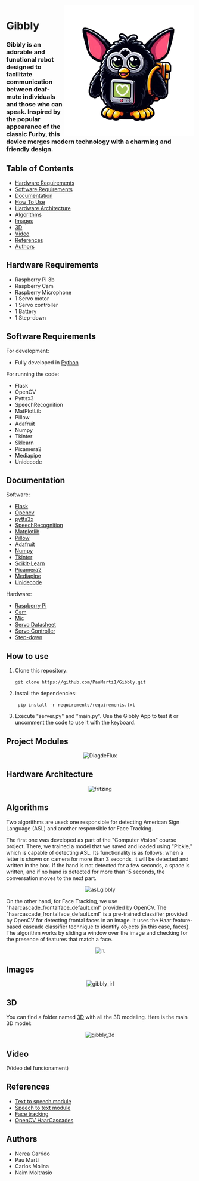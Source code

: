<img src="images/gibbly_logo.png" align="right" width="350" alt="gibbly logo"/>
  
# Gibbly  
<h3>Gibbly is an adorable and functional robot designed to facilitate communication between deaf-mute individuals and those who can speak. Inspired by the popular appearance of the classic Furby, this device merges modern technology with a charming and friendly design. </h3>

## Table of Contents
   * [Hardware Requirements](#hardware-requirements)
   * [Software Requirements](#software-requirements)
   * [Documentation](#documentation)
   * [How To Use](#how-to-use)
   * [Hardware Architecture](#hardware-architecture)
   * [Algorithms](#algorithms)
   * [Images](#images)
   * [3D](#3d)
   * [Video](#video)
   * [References](#references)
   * [Authors](#authors)

## Hardware Requirements
- Raspberry Pi 3b
- Raspberry Cam
- Raspberry Microphone
- 1 Servo motor
- 1 Servo controller
- 1 Battery
- 1 Step-down

## Software Requirements
For development:
- Fully developed in [Python](https://www.python.org/)
  
For running the code:
- Flask
- OpenCV
- Pyttsx3
- SpeechRecognition
- MatPlotLib
- Pillow
- Adafruit
- Numpy
- Tkinter
- Sklearn
- Picamera2
- Mediapipe
- Unidecode

## Documentation
Software:
- [Flask](https://flask.palletsprojects.com/en/3.0.x/)
- [Opencv](https://opencv.org/)
- [pytts3x](https://pypi.org/project/pyttsx3/)
- [SpeechRecognition](https://pypi.org/project/SpeechRecognition/)
- [Matplotlib](https://matplotlib.org/)
- [Pillow](https://pypi.org/project/pillow/)
- [Adafruit](./Hardware/Pantalla.jpg)
- [Numpy](https://numpy.org/doc/stable/user/index.html#user)
- [Tkinter](https://docs.python.org/3/library/tk.html)
- [Scikit-Learn](https://scikit-learn.org/0.21/documentation.html)
- [Picamera2](https://datasheets.raspberrypi.com/camera/picamera2-manual.pdf)
- [Mediapipe](https://ai.google.dev/edge/mediapipe/solutions/guide?hl=es-419)
- [Unidecode](https://pypi.org/project/Unidecode/)

Hardware:
- [Raspberry Pi](https://www.raspberrypi.com/documentation/)
- [Cam](./Hardware/CAMMODV2.pdf)
- [Mic](./Hardware/Micro.pdf)
- [Servo Datasheet](./Hardware/sg90_datasheet.pdf)
- [Servo Controller](./Hardware/PCA9685.pdf)
- [Step-down](./Hardware/Step-down.pdf)

## How to use
1. Clone this repository:
   ```terminal
   git clone https://github.com/PauMarti1/Gibbly.git
   ```
2. Install the dependencies:
   ```terminal
    pip install -r requirements/requirements.txt
    ```
3. Execute "server.py" and "main.py". Use the Gibbly App to test it or uncomment the code to use it with the keyboard.

## Project Modules
<div align="center">
  <img src="images/Flow Chart.png" alt="DiagdeFlux" >
</div>

## Hardware Architecture
<div align="center">
  <img src="images/fritzing.png" alt="fritzing" >
</div>

## Algorithms
Two algorithms are used: one responsible for detecting American Sign Language (ASL) and another responsible for Face Tracking.

The first one was developed as part of the "Computer Vision" course project. There, we trained a model that we saved and loaded using "Pickle," which is capable of detecting ASL. Its functionality is as follows: when a letter is shown on camera for more than 3 seconds, it will be detected and written in the box. If the hand is not detected for a few seconds, a space is written, and if no hand is detected for more than 15 seconds, the conversation moves to the next part.

<div align="center">
  <img src="images/asl_gibbly.gif" alt="asl_gibbly" >
</div>

On the other hand, for Face Tracking, we use "haarcascade_frontalface_default.xml" provided by OpenCV. The "haarcascade_frontalface_default.xml" is a pre-trained classifier provided by OpenCV for detecting frontal faces in an image. It uses the Haar feature-based cascade classifier technique to identify objects (in this case, faces). The algorithm works by sliding a window over the image and checking for the presence of features that match a face.

<div align="center">
  <img src="images/ft.gif" alt="ft" >
</div>

## Images
<div align="center">
  <img src="images/gibbly_irl.png" alt="gibbly_irl" >
</div>

## 3D
You can find a folder named [3D](./3D) with all the 3D modeling. Here is the main 3D model:
<div align="center">
  <img src="images/gibbly_3d.gif" alt="gibbly_3d" >
</div>

## Video
(Video del funcionament)

## References
- [Text to speech module](https://pypi.org/project/pyttsx3/)
- [Speech to text module](https://pypi.org/project/SpeechRecognition/)
- [Face tracking](https://www.instructables.com/Pan-Tilt-face-tracking-with-the-raspberry-pi/)
- [OpenCV HaarCascades](https://github.com/kipr/opencv/tree/master/data/haarcascades)

## Authors
- Nerea Garrido
- Pau Martí
- Carlos Molina
- Naim Moltrasio
